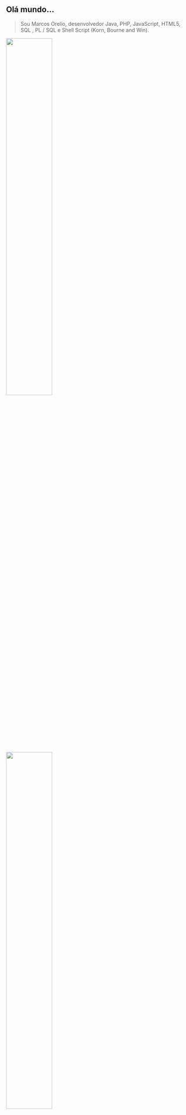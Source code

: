## Olá mundo...
> Sou Marcos Orelio, desenvolvedor Java, PHP, JavaScript, HTML5, SQL , PL / SQL e Shell Script (Korn, Bourne and Win).

<a href="#">
  <img src="http://tiny.cc/pr2zuz" width="50%"/>
  <img src="http://tiny.cc/us2zuz" width="50%"/>
</a>

[![](http://tiny.cc/sr2zuz)](mailto:bw.marcos@gmail.com)
[![](http://tiny.cc/tr2zuz)](https://www.linkedin.com/in/marcosorelio)
